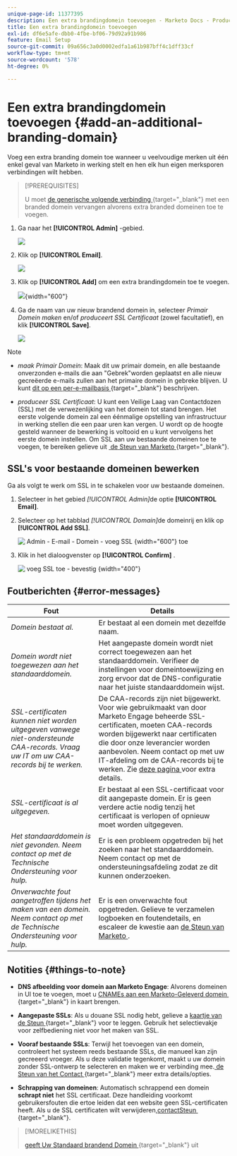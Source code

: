```yaml
---
unique-page-id: 11377395
description: Een extra brandingdomein toevoegen - Marketo Docs - Productdocumentatie
title: Een extra brandingdomein toevoegen
exl-id: df6e5afe-dbb0-4fbe-bf06-79d92a91b986
feature: Email Setup
source-git-commit: 09a656c3a0d0002edfa1a61b987bff4c1dff33cf
workflow-type: tm+mt
source-wordcount: '578'
ht-degree: 0%

---
```


# Een extra brandingdomein toevoegen {#add-an-additional-branding-domain}

Voeg een extra branding domein toe wanneer u veelvoudige merken uit één enkel geval van Marketo in werking stelt en hen elk hun eigen merksporen verbindingen wilt hebben.

>[!PREREQUISITES]
>
>U moet [&#x200B; de generische volgende verbinding &#x200B;](/help/marketo/product-docs/administration/email-setup/add-multiple-branding-domains/edit-your-default-branding-domain.md){target="_blank"} met een branded domein vervangen alvorens extra branded domeinen toe te voegen.

1. Ga naar het **[!UICONTROL Admin]** -gebied.

   ![](assets/add-an-additional-branding-domain-1.png)

1. Klik op **[!UICONTROL Email]**.

   ![](assets/add-an-additional-branding-domain-2.png)

1. Klik op **[!UICONTROL Add]** om een extra brandingdomein toe te voegen.

   ![](assets/add-an-additional-branding-domain-3.png){width="600"}

1. Ga de naam van uw nieuw brandend domein in, selecteer _Primair Domein maken_ en/of _produceert SSL Certificaat_ (zowel facultatief), en klik **[!UICONTROL Save]**.

   ![](assets/add-an-additional-branding-domain-4.png)

>[!NOTE]
>
>* _maak Primair Domein_: Maak dit uw primair domein, en alle bestaande onverzonden e-mails die aan &quot;Gebrek&quot;worden geplaatst en alle nieuw gecreëerde e-mails zullen aan het primaire domein in gebreke blijven. U kunt [&#x200B; dit op een per-e-mailbasis &#x200B;](/help/marketo/product-docs/administration/email-setup/add-multiple-branding-domains/overwrite-primary-domain-for-emails.md){target="_blank"} beschrijven.
>
>* _produceer SSL Certificaat_: U kunt een Veilige Laag van Contactdozen (SSL) met de verwezenlijking van het domein tot stand brengen. Het eerste volgende domein zal een éénmalige opstelling van infrastructuur in werking stellen die een paar uren kan vergen. U wordt op de hoogte gesteld wanneer de bewerking is voltooid en u kunt vervolgens het eerste domein instellen. Om SSL aan uw bestaande domeinen toe te voegen, te bereiken gelieve uit [&#x200B; de Steun van Marketo &#x200B;](https://nation.marketo.com/t5/support/ct-p/Support){target="_blank"}.

## SSL&#39;s voor bestaande domeinen bewerken

Ga als volgt te werk om SSL in te schakelen voor uw bestaande domeinen.

1. Selecteer in het gebied _[!UICONTROL Admin]_&#x200B;de optie **[!UICONTROL Email]**.

1. Selecteer op het tabblad _[!UICONTROL Domain]_&#x200B;de domeinrij en klik op **[!UICONTROL Add SSL]**.

   ![&#x200B; Admin - E-mail - Domein - voeg SSL &#x200B;](./assets/admin-email-branding-domain-add-ssl.png){width="600"} toe

1. Klik in het dialoogvenster op **[!UICONTROL Confirm]** .

   ![&#x200B; voeg SSL toe - bevestig &#x200B;](./assets/generate-ssl-cert-confirm.png){width="400"}

## Foutberichten {#error-messages}

<table><thead>
  <tr>
    <th>Fout</th>
    <th>Details</th>
  </tr></thead>
<tbody>
<tr>
    <td><i>Domein bestaat al.</i></td>
    <td>Er bestaat al een domein met dezelfde naam.</td>
  </tr>
  <tr>
    <td><i>Domein wordt niet toegewezen aan het standaarddomein.</i></td>
    <td>Het aangepaste domein wordt niet correct toegewezen aan het standaarddomein. Verifieer de instellingen voor domeintoewijzing en zorg ervoor dat de DNS-configuratie naar het juiste standaarddomein wijst.</td>
  </tr>
  <tr>
    <td><i>SSL-certificaten kunnen niet worden uitgegeven vanwege niet-ondersteunde CAA-records. Vraag uw IT om uw CAA-records bij te werken.</i></td>
    <td>De CAA-records zijn niet bijgewerkt. Voor wie gebruikmaakt van door Marketo Engage beheerde SSL-certificaten, moeten CAA-records worden bijgewerkt naar certificaten die door onze leverancier worden aanbevolen. Neem contact op met uw IT-afdeling om de CAA-records bij te werken. Zie <a href="https://nation.marketo.com/t5/product-blogs/changes-to-marketo-engage-secured-domains-platform/ba-p/329305#M2246"> deze pagina </a> voor extra details.</td>
  </tr>
  <tr>
    <td><i>SSL-certificaat is al uitgegeven.</i></td>
    <td>Er bestaat al een SSL-certificaat voor dit aangepaste domein. Er is geen verdere actie nodig tenzij het certificaat is verlopen of opnieuw moet worden uitgegeven.</td>
  </tr>
  <tr>
    <td><i>Het standaarddomein is niet gevonden. Neem contact op met de Technische Ondersteuning voor hulp.</i></td>
    <td>Er is een probleem opgetreden bij het zoeken naar het standaarddomein. Neem contact op met de ondersteuningsafdeling zodat ze dit kunnen onderzoeken.</td>
  </tr>
  <tr>
    <td><i>Onverwachte fout aangetroffen tijdens het maken van een domein. Neem contact op met de Technische Ondersteuning voor hulp.</i></td>
    <td>Er is een onverwachte fout opgetreden. Gelieve te verzamelen logboeken en foutendetails, en escaleer de kwestie aan <a href="https://nation.marketo.com/t5/support/ct-p/Support" target="_blank"> de Steun van Marketo </a>.</td>
  </tr>
</tbody></table>

## Notities {#things-to-note}

* **DNS afbeelding voor domein aan Marketo Engage**: Alvorens domeinen in UI toe te voegen, moet u [&#x200B; CNAMEs aan een Marketo-Geleverd domein &#x200B;](https://experienceleague.adobe.com/nl/docs/marketo/using/getting-started/initial-setup/setup-steps#customize-your-landing-page-urls-with-a-cname){target="_blank"} in kaart brengen.

* **Aangepaste SSLs**: Als u douane SSL nodig hebt, gelieve a [&#x200B; kaartje van de Steun &#x200B;](https://nation.marketo.com/t5/support/ct-p/Support){target="_blank"} voor te leggen. Gebruik het selectievakje voor zelfbediening niet voor het maken van SSL.

* **Vooraf bestaande SSLs**: Terwijl het toevoegen van een domein, controleert het systeem reeds bestaande SSLs, die manueel kan zijn gecreeerd vroeger. Als u deze validatie tegenkomt, maakt u uw domein zonder SSL-ontwerp te selecteren en maken we er verbinding mee. [&#x200B; de Steun van het Contact &#x200B;](https://nation.marketo.com/t5/support/ct-p/Support){target="_blank"} meer extra details/opties.

* **Schrapping van domeinen**: Automatisch schrappend een domein **schrapt niet** het SSL certificaat. Deze handleiding voorkomt gebruikersfouten die ertoe leiden dat een website geen SSL-certificaten heeft. Als u de SSL certificaten wilt verwijderen, [&#x200B; contactSteun &#x200B;](https://nation.marketo.com/t5/support/ct-p/Support){target="_blank"}.

>[!MORELIKETHIS]
>
>[&#x200B; geeft Uw Standaard brandend Domein &#x200B;](/help/marketo/product-docs/administration/email-setup/add-multiple-branding-domains/edit-your-default-branding-domain.md){target="_blank"} uit
